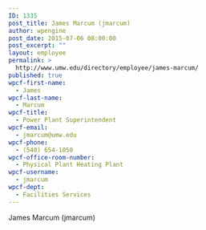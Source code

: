 ```yaml
---
ID: 1335
post_title: James Marcum (jmarcum)
author: wpengine
post_date: 2015-07-06 08:00:00
post_excerpt: ""
layout: employee
permalink: >
  http://www.umw.edu/directory/employee/james-marcum/
published: true
wpcf-first-name:
  - James
wpcf-last-name:
  - Marcum
wpcf-title:
  - Power Plant Superintendent
wpcf-email:
  - jmarcum@umw.edu
wpcf-phone:
  - (540) 654-1050
wpcf-office-room-number:
  - Physical Plant Heating Plant
wpcf-username:
  - jmarcum
wpcf-dept:
  - Facilities Services
---
```

James Marcum (jmarcum)